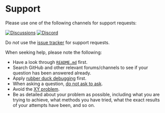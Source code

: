 # Support

Please use one of the following channels for support requests:

[![Discussions](https://img.shields.io/github/discussions/vezel-dev/cathode?color=teal)](https://github.com/vezel-dev/cathode/discussions/categories/questions)
[![Discord](https://img.shields.io/discord/960716713136095232?color=peru&label=discord)](https://discord.gg/NSSgCYuf2m)

Do *not* use the
[issue tracker](https://github.com/vezel-dev/cathode/issues) for support
requests.

When seeking help, please note the following:

* Have a look through [`README.md`](README.md) first.
* Search GitHub and other relevant forums/channels to see if your question has
  been answered already.
* Apply [rubber duck debugging](https://rubberduckdebugging.com) first.
* When asking a question, [do not ask to ask](https://dontasktoask.com).
* Avoid the [XY problem](https://xyproblem.info).
* Be as detailed about your problem as possible, including what you are trying
  to achieve, what methods you have tried, what the exact results of your
  attempts have been, and so on.
